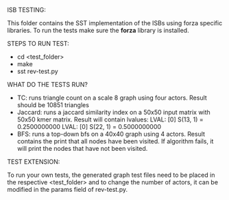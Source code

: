ISB TESTING:

This folder contains the SST implementation of the ISBs using forza specific libraries. To run the tests make sure 
the **forza** library is installed. 

STEPS TO RUN TEST:
-  cd <test_folder>
-  make
-  sst rev-test.py

WHAT DO THE TESTS RUN?
-  TC: runs triangle count on a scale 8 graph using four actors.
       Result should be 10851 triangles
-  Jaccard: runs a jaccard similarity index on a 50x50 input matrix with 50x50 kmer matrix.
            Result will contain lvalues:
            LVAL: [0] S(13, 1) = 0.2500000000
            LVAL: [0] S(22, 1) = 0.5000000000
-  BFS: runs a top-down bfs on a 40x40 graph using 4 actors.
        Result contains the print that all nodes have been visited.
        If algorithm fails, it will print the nodes that have not been visited.

TEST EXTENSION:

To run your own tests, the generated graph test files need to be placed in the respective <test_folder> and to change
the number of actors, it can be modified in the params field of rev-test.py.
